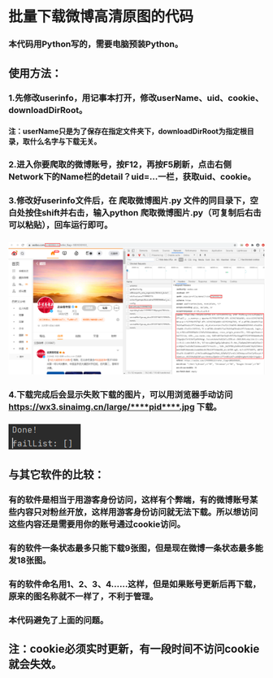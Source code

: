 # 批量下载微博高清原图的代码
### 本代码用Python写的，需要电脑预装Python。
## 使用方法：
### 1.先修改userinfo，用记事本打开，修改userName、uid、cookie、downloadDirRoot。
#### 注：userName只是为了保存在指定文件夹下，downloadDirRoot为指定根目录，取什么名字与下载无关。
### 2.进入你要爬取的微博账号，按F12，再按F5刷新，点击右侧Network下的Name栏的detail？uid=...一栏，获取uid、cookie。
### 3.修改好userinfo文件后，在 爬取微博图片.py 文件的同目录下，空白处按住shift并右击，输入python 爬取微博图片.py（可复制后右击可以粘贴），回车运行即可。
### ![获取uid、referer、cookie](img/爬取微博图片.png)
### 4.下载完成后会显示失败下载的图片，可以用浏览器手动访问<https://wx3.sinaimg.cn/large/****pid****.jpg> 下载。
### ![重新下载](img/补充下载.png)

## 与其它软件的比较：
### 有的软件是相当于用游客身份访问，这样有个弊端，有的微博账号某些内容只对粉丝开放，这样用游客身份访问就无法下载。所以想访问这些内容还是需要用你的账号通过cookie访问。
### 有的软件一条状态最多只能下载9张图，但是现在微博一条状态最多能发18张图。
### 有的软件命名用1、2、3、4……这样，但是如果账号更新后再下载，原来的图名称就不一样了，不利于管理。
### 本代码避免了上面的问题。

## 注：cookie必须实时更新，有一段时间不访问cookie就会失效。
